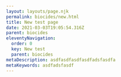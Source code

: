 ```yaml
---
layout: layouts/page.njk
permalink: biocides/new.html
title: New test page
date: 2021-03-03T19:05:54.316Z
parent: biocides
eleventyNavigation:
  order: 0
  key: New test
  parent: biocides
metaDescription: asdfasdfasdfasdfadsfasdfa
metaKeywords: asdfadsfasdf
---
```

